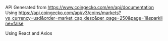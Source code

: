 API Generated from https://www.coingecko.com/en/api/documentation
Using https://api.coingecko.com/api/v3/coins/markets?vs_currency=usd&order=market_cap_desc&per_page=250&page=1&sparkline=false


Using React and Axios